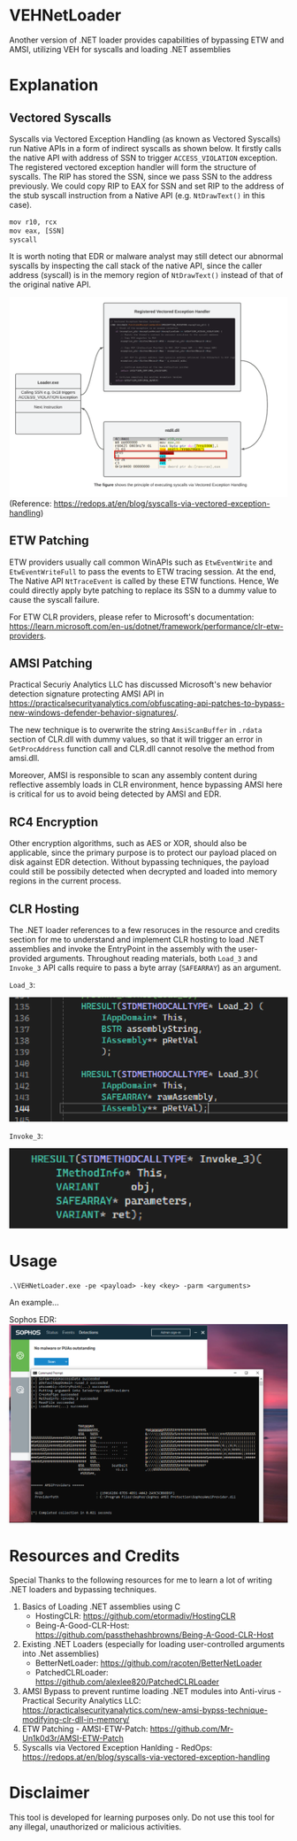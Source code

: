 # VEHNetLoader
Another version of .NET loader provides capabilities of bypassing ETW and AMSI, utilizing VEH for syscalls and loading .NET assemblies

# Explanation
## Vectored Syscalls
Syscalls via Vectored Exception Handling (as known as Vectored Syscalls) run Native APIs in a form of indirect syscalls as shown below. It firstly calls the native API with address of SSN to trigger `ACCESS_VIOLATION` exception. The registered vectored exception handler will form the structure of syscalls. The RIP has stored the SSN, since we pass SSN to the address previously. We could copy RIP to EAX for SSN and set RIP to the address of the stub syscall instruction from a Native API (e.g. `NtDrawText()` in this case).
```
mov r10, rcx
mov eax, [SSN]
syscall
```

It is worth noting that EDR or malware analyst may still detect our abnormal syscalls by inspecting the call stack of the native API, since the caller address (syscall) is in the memory region of `NtDrawText()` instead of that of the original native API.

![](/images/Syscalls_VEH_concept.png)
(Reference: https://redops.at/en/blog/syscalls-via-vectored-exception-handling)

## ETW Patching
ETW providers usually call common WinAPIs such as `EtwEventWrite` and `EtwEventWriteFull` to pass the events to ETW tracing session. At the end, The Native API `NtTraceEvent` is called by these ETW functions. Hence, We could directly apply byte patching to replace its SSN to a dummy value to cause the syscall failure.

For ETW CLR providers, please refer to Microsoft's documentation: https://learn.microsoft.com/en-us/dotnet/framework/performance/clr-etw-providers.

## AMSI Patching
Practical Securiy Analytics LLC has discussed Microsoft's new behavior detection signature protecting AMSI API in https://practicalsecurityanalytics.com/obfuscating-api-patches-to-bypass-new-windows-defender-behavior-signatures/. 

The new technique is to overwrite the string `AmsiScanBuffer` in `.rdata` section of CLR.dll with dummy values, so that it will trigger an error in `GetProcAddress` function call and CLR.dll cannot resolve the method from amsi.dll. 

Moreover, AMSI is responsible to scan any assembly content during reflective assembly loads in CLR environment, hence bypassing AMSI here is critical for us to avoid being detected by AMSI and EDR. 

## RC4 Encryption
Other encryption algorithms, such as AES or XOR, should also be applicable, since the primary purpose is to protect our payload placed on disk against EDR detection. Without bypassing techniques, the payload could still be possibily detected when decrypted and loaded into memory regions in the current process.

## CLR Hosting
The .NET loader references to a few resoruces in the resource and credits section for me to understand and implement CLR hosting to load .NET assemblies and invoke the EntryPoint in the assembly with the user-provided arguments. Throughout reading materials, both `Load_3` and `Invoke_3` API calls require to pass a byte array (`SAFEARRAY`) as an argument.

`Load_3`:

![](/images/CLR-Load_3.png)

`Invoke_3`:

![](/images/CLR-Invoke_3.png)

# Usage
```
.\VEHNetLoader.exe -pe <payload> -key <key> -parm <arguments>
```

An example...

Sophos EDR:
![](/images/Sophos-EDR.png)

# Resources and Credits
Special Thanks to the following resources for me to learn a lot of writing .NET loaders and bypassing techniques.

1. Basics of Loading .NET assemblies using C
    - HostingCLR: https://github.com/etormadiv/HostingCLR
    - Being-A-Good-CLR-Host: https://github.com/passthehashbrowns/Being-A-Good-CLR-Host
2. Existing .NET Loaders (especially for loading user-controlled arguments into .Net assemblies)
    - BetterNetLoader: https://github.com/racoten/BetterNetLoader
    - PatchedCLRLoader: https://github.com/alexlee820/PatchedCLRLoader
3. AMSI Bypass to prevent runtime loading .NET modules into Anti-virus - Practical Security Analytics LLC: https://practicalsecurityanalytics.com/new-amsi-bypss-technique-modifying-clr-dll-in-memory/
4. ETW Patching - AMSI-ETW-Patch: https://github.com/Mr-Un1k0d3r/AMSI-ETW-Patch
5. Syscalls via Vectored Exception Hanlding - RedOps: https://redops.at/en/blog/syscalls-via-vectored-exception-handling

# Disclaimer
This tool is developed for learning purposes only. Do not use this tool for any illegal, unauthorized or malicious activities.
